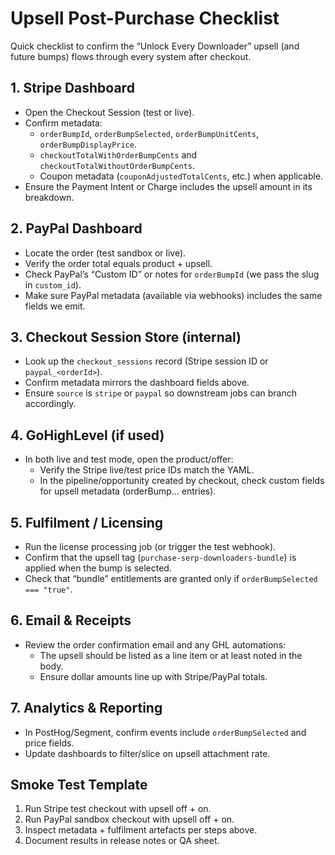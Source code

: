 # Upsell Post-Purchase Checklist

Quick checklist to confirm the “Unlock Every Downloader” upsell (and future bumps) flows through every system after checkout.

## 1. Stripe Dashboard
- Open the Checkout Session (test or live).
- Confirm metadata:
  - `orderBumpId`, `orderBumpSelected`, `orderBumpUnitCents`, `orderBumpDisplayPrice`.
  - `checkoutTotalWithOrderBumpCents` and `checkoutTotalWithoutOrderBumpCents`.
  - Coupon metadata (`couponAdjustedTotalCents`, etc.) when applicable.
- Ensure the Payment Intent or Charge includes the upsell amount in its breakdown.

## 2. PayPal Dashboard
- Locate the order (test sandbox or live).
- Verify the order total equals product + upsell.
- Check PayPal’s “Custom ID” or notes for `orderBumpId` (we pass the slug in `custom_id`).
- Make sure PayPal metadata (available via webhooks) includes the same fields we emit.

## 3. Checkout Session Store (internal)
- Look up the `checkout_sessions` record (Stripe session ID or `paypal_<orderId>`).
- Confirm metadata mirrors the dashboard fields above.
- Ensure `source` is `stripe` or `paypal` so downstream jobs can branch accordingly.

## 4. GoHighLevel (if used)
- In both live and test mode, open the product/offer:
  - Verify the Stripe live/test price IDs match the YAML.
  - In the pipeline/opportunity created by checkout, check custom fields for upsell metadata (orderBump… entries).

## 5. Fulfilment / Licensing
- Run the license processing job (or trigger the test webhook).
- Confirm that the upsell tag (`purchase-serp-downloaders-bundle`) is applied when the bump is selected.
- Check that “bundle” entitlements are granted only if `orderBumpSelected === "true"`.

## 6. Email & Receipts
- Review the order confirmation email and any GHL automations:
  - The upsell should be listed as a line item or at least noted in the body.
  - Ensure dollar amounts line up with Stripe/PayPal totals.

## 7. Analytics & Reporting
- In PostHog/Segment, confirm events include `orderBumpSelected` and price fields.
- Update dashboards to filter/slice on upsell attachment rate.

## Smoke Test Template
1. Run Stripe test checkout with upsell off + on.
2. Run PayPal sandbox checkout with upsell off + on.
3. Inspect metadata + fulfilment artefacts per steps above.
4. Document results in release notes or QA sheet.
